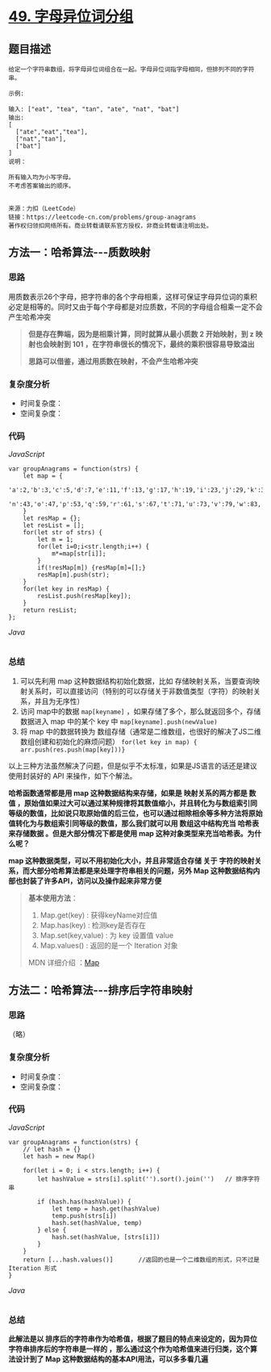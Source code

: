 # [49. 字母异位词分组](https://leetcode-cn.com/problems/group-anagrams/)

## 题目描述

```
给定一个字符串数组，将字母异位词组合在一起。字母异位词指字母相同，但排列不同的字符串。

示例:

输入: ["eat", "tea", "tan", "ate", "nat", "bat"]
输出:
[
  ["ate","eat","tea"],
  ["nat","tan"],
  ["bat"]
]
说明：

所有输入均为小写字母。
不考虑答案输出的顺序。


来源：力扣（LeetCode）
链接：https://leetcode-cn.com/problems/group-anagrams
著作权归领扣网络所有。商业转载请联系官方授权，非商业转载请注明出处。
```

## 方法一：**哈希算法---质数映射**

### 思路

用质数表示26个字母，把字符串的各个字母相乘，这样可保证字母异位词的乘积必定是相等的。同时又由于每个字母都是对应质数，不同的字母组合相乘一定不会产生哈希冲突

> **但是存在弊端，因为是相乘计算，同时就算从最小质数  2 开始映射，到 z 映射也会映射到 101 ，在字符串很长的情况下，最终的乘积很容易导致溢出**
>
> **思路可以借鉴，通过用质数在映射，不会产生哈希冲突**

### 复杂度分析

- 时间复杂度：
- 空间复杂度：

### 代码

*JavaScript*

```JS
var groupAnagrams = function(strs) {
    let map = {
        'a':2,'b':3,'c':5,'d':7,'e':11,'f':13,'g':17,'h':19,'i':23,'j':29,'k':31,'l':37,'m':41,
        'n':43,'o':47,'p':53,'q':59,'r':61,'s':67,'t':71,'u':73,'v':79,'w':83,'x':89,'y':97,'z':101
    }
    let resMap = {};
    let resList = [];
    for(let str of strs) {
        let m = 1;
        for(let i=0;i<str.length;i++) {
            m*=map[str[i]];
        }
        if(!resMap[m]) {resMap[m]=[];}
        resMap[m].push(str);
    }
    for(let key in resMap) {
        resList.push(resMap[key]);
    }
    return resList;
};
```

*Java*

```Java

```

### **总结**

1. 可以先利用 map 这种数据结构初始化数据，比如 存储映射关系，当要查询映射关系时，可以直接访问（特别的可以存储关于非数值类型（字符）的映射关系，并且为无序性）
2. 访问 map中的数据 `map[keyname]` ，如果存储了多个，那么就返回多个，存储数据进入 map 中的某个 key  中 `map[keyname].push(newValue)` 
3. 将 map 中的数据转换为 数组存储（通常是二维数组，也很好的解决了JS二维数组创建和初始化的麻烦问题） `for(let key in map) { arr.push(res.push(map[key]))}`

以上三种方法虽然解决了问题，但是似乎不太标准，如果是JS语言的话还是建议使用封装好的 API 来操作，如下个解法。

**哈希函数通常都是用 map 这种数据结构来存储，如果是 映射关系的两方都是 数值 ，原始值如果过大可以通过某种规律将其数值缩小，并且转化为与数组索引同等级的数值，比如说只取原始值的后三位，也可以通过相除相余等多种方法将原始值转化为与数组索引同等级的数值，那么我们就可以用 数组这中结构充当 哈希表来存储数据 。但是大部分情况下都是使用 map 这种对象类型来充当哈希表。为什么呢？**

**map 这种数据类型，可以不用初始化大小，并且非常适合存储 关于 字符的映射关系，而大部分哈希算法都是来处理字符串相关的问题，另外 Map 这种数据结构内部也封装了许多API，访问以及操作起来非常方便** 

> **基本使用方法**：
>
> 1. Map.get(key) : 获得keyName对应值
> 2. Map.has(key) : 检测key是否存在
> 3. Map.set(key,value) : 为 key 设置值 value
> 4. Map.values() : 返回的是一个 Iteration 对象
>
> MDN 详细介绍 ：[Map](https://developer.mozilla.org/zh-CN/docs/Web/JavaScript/Reference/Global_Objects/Map)

## 方法二：**哈希算法---排序后字符串映射**

### 思路

（略）

### 复杂度分析

- 时间复杂度：
- 空间复杂度：

### 代码

*JavaScript*

```JS
var groupAnagrams = function(strs) { 
	// let hash = {}
    let hash = new Map()
    
    for(let i = 0; i < strs.length; i++) {
		let hashValue = strs[i].split('').sort().join('') 	// 排序字符串
        
        if (hash.has(hashValue)) {
            let temp = hash.get(hashValue)
            temp.push(strs[i])
            hash.set(hashValue, temp)
        } else {
            hash.set(hashValue, [strs[i]])
        }
    }
    return [...hash.values()]		//返回的也是一个二维数组的形式，只不过是 Iteration 形式
}
```

*Java*

```Java

```

### **总结**

**此解法是以 排序后的字符串作为哈希值，根据了题目的特点来设定的，因为异位字符串排序后的字符串是一样的 ，那么通过这个作为哈希值来进行归类，这个算法设计到了 Map 这种数据结构的基本API用法，可以多多看几遍**

